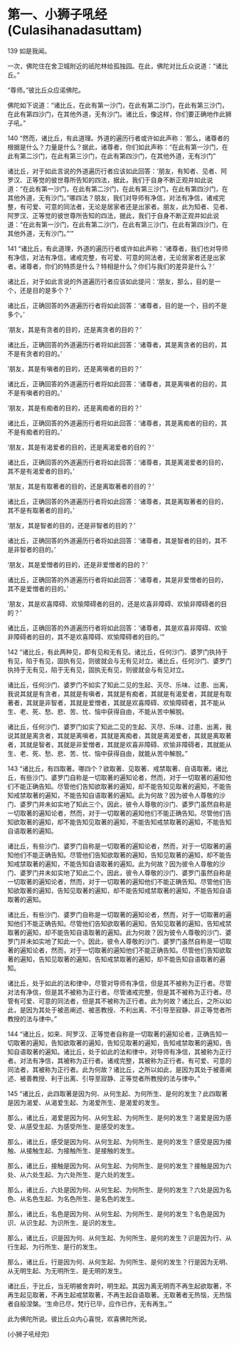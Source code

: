 # 第一、小狮子吼经(Culasihanadasuttam)

139 如是我闻。

一次，佛陀住在舍卫城附近的祇陀林给孤独园。在此，佛陀对比丘众说道：“诸比丘。”

“尊师。”彼比丘众应诺佛陀。

佛陀如下说道：“诸比丘，在此有第一沙门，在此有第二沙门，在此有第三沙门，在此有第四沙门，在其他外道，无有沙门。诸比丘，像这样，你们要正确地作此狮子吼。”

140 “然而，诸比丘，有此道理。外道的遍历行者或许如此声称：‘那么，诸尊者的根据是什么？力量是什么？据此，诸尊者，你们如此声称：“在此有第一沙门，在此有第二沙门，在此有第三沙门，在此有第四沙门，在其他外道，无有沙门”

诸比丘，对于如此言说的外道遍历行者应该如此回答：‘朋友，有知者、见者、阿罗汉、正等觉的彼世尊所告知的四法，据此，我们于自身不断正观并如此说道：“在此有第一沙门，在此有第二沙门，在此有第三沙门，在此有第四沙门，在其他外道，无有沙门。”哪四法？朋友，我们对导师有净信，对法有净信，诸戒完整，有可爱、可意的同法者，无论是居家者还是出家者。朋友，此为知者、见者、阿罗汉、正等觉的彼世尊所告知的四法，据此，我们于自身不断正观并如此说道：“在此有第一沙门，在此有第二沙门，在此有第三沙门，在此有第四沙门，在其他外道，无有沙门。”’”

141 “诸比丘，有此道理，外道的遍历行者或许如此声称：‘诸尊者，我们也对导师有净信，对法有净信，诸戒完整，有可爱、可意的同法者，无论居家者还是出家者。诸尊者，你们的特质是什么？特相是什么？你们与我们的差异是什么？’

诸比丘，对于如此言说的外道遍历行者应该如此提问：‘朋友，那么，目的是一个，还是目的是多个？’

诸比丘，正确回答的外道遍历行者将如此回答：‘诸尊者，目的是一个，目的不是多个。’

‘朋友，其是有贪者的目的，还是离贪者的目的？’

诸比丘，正确回答的外道遍历行者将如此回答：‘诸尊者，其是离贪者的目的，其不是有贪者的目的。’

‘朋友，其是有嗔者的目的，还是离嗔者的目的？’

诸比丘，正确回答的外道遍历行者将如此回答：‘诸尊者，其是离嗔者的目的，其不是有嗔者的目的。’

‘朋友，其是有痴者的目的，还是离痴者的目的？’

诸比丘，正确回答的外道遍历行者将如此回答：‘诸尊者，其是离痴者的目的，其不是有痴者的目的。’

‘朋友，其是有渴爱者的目的，还是离渴爱者的目的？’

诸比丘，正确回答的外道遍历行者将如此回答：‘诸尊者，其是离渴爱者的目的，其不是有渴爱者的目的。’

‘朋友，其是有取著者的目的，还是离取著者的目的？’

诸比丘，正确回答的外道遍历行者将如此回答：‘诸尊者，其是离取著者的目的，其不是有取著者的目的。’

‘朋友，其是智者的目的，还是非智者的目的？’

诸比丘，正确回答的外道遍历行者将如此回答：‘诸尊者，其是智者的目的，其不是非智者的目的。’

‘朋友，其是爱憎者的目的，还是非爱憎者的目的？’

诸比丘，正确回答的外道遍历行者将如此回答：‘诸尊者，其是非爱憎者的目的，其不是爱憎者的目的。’

‘朋友，其是欢喜障碍、欢愉障碍者的目的，还是欢喜非障碍、欢愉非障碍者的目的？’

诸比丘，正确回答的外道遍历行者将如此回答：‘诸尊者，其是欢喜非障碍、欢愉非障碍者的目的，其不是欢喜障碍、欢愉障碍者的目的。’”

142 “诸比丘，有此两种见，即有见和无有见。诸比丘，任何沙门、婆罗门执持于有见，陷于有见，固执有见，则彼就会与无有见对立。诸比丘，任何沙门、婆罗门执持于无有见，陷于无有见，固执无有见，则彼就会与有见对立。

诸比丘，任何沙门、婆罗门不如实了知此二见的生起、灭尽、乐味、过患、出离，我说其就是有贪者，其就是有嗔者，其就是有痴者，其就是有渴爱者，其就是有取著者，其就是非智者，其就是爱憎者，其就是欢喜障碍、欢愉障碍者，其不能从生、老、死、愁、悲、苦、忧、恼中获得自由，不能从苦中解脱。

诸比丘，任何沙门、婆罗门如实了知此二见的生起、灭尽、乐味、过患、出离，我说其就是离贪者，其就是离嗔者，其就是离痴者，其就是离渴爱者，其就是离取著者，其就是智者，其就是非爱憎者，其就是欢喜非障碍、欢愉非障碍者，其就能从生、老、死、愁、悲、苦、忧、恼中获得自由，就能从苦中解脱。”

143 “诸比丘，有四取著。哪四个？欲取著、见取著、戒禁取著、自语取著。诸比丘，有些沙门、婆罗门自称是一切取著的遍知论者，然而，对于一切取著的遍知他们不能正确告知。尽管他们告知欲取著的遍知，却不能告知见取著的遍知，不能告知戒禁取著的遍知，不能告知自语取著的遍知。此为何故？因为彼令人尊敬的沙门、婆罗门并未如实地了知此三个。因此，彼令人尊敬的沙门、婆罗门虽然自称是一切取著的遍知论者，然而，对于一切取著的遍知他们不能正确告知。尽管他们告知欲取著的遍知，却不能告知见取著的遍知，不能告知戒禁取著的遍知，不能告知自语取著的遍知。

诸比丘，有些沙门、婆罗门自称是一切取著的遍知论者，然而，对于一切取著的遍知他们不能正确告知。尽管他们告知欲取著的遍知，告知见取著的遍知，却不能告知戒禁取著的遍知，不能告知自语取著的遍知。此为何故？因为彼令人尊敬的沙门、婆罗门并未如实地了知此二个。因此，彼令人尊敬的沙门、婆罗门虽然自称是一切取著的遍知论者，然而，对于一切取著的遍知他们不能正确告知。尽管他们告知欲取著的遍知，告知见取著的遍知，却不能告知戒禁取著的遍知，不能告知自语取著的遍知。

诸比丘，有些沙门、婆罗门自称是一切取著的遍知论者，然而，对于一切取著的遍知他们不能正确告知。尽管他们告知欲取著的遍知，告知见取著的遍知，告知戒禁取著的遍知，却不能告知自语取著的遍知。此为何故？因为彼令人尊敬的沙门、婆罗门并未如实地了知此一个。因此，彼令人尊敬的沙门、婆罗门虽然自称是一切取著的遍知论者，然而，对于一切取著的遍知他们不能正确告知。尽管他们告知欲取著的遍知，告知见取著的遍知，告知戒禁取著的遍知，却不能告知自语取著的遍知。

诸比丘，处于如此的法和律中，尽管对导师有净信，但是其不被称为正行者。尽管对法有净信，但是其不被称为正行者。尽管诸戒完整，但是其不被称为正行者。尽管有可爱、可意的同法者，但是其不被称为正行者。此为何故？诸比丘，之所以如此，是因为其处于被恶阐述、被恶教授、不利出离、不引导至寂静、非正等觉者所教授的法与律中。”

144 “诸比丘，如来、阿罗汉、正等觉者自称是一切取著的遍知论者，正确告知一切取著的遍知，告知欲取著的遍知，告知见取著的遍知，告知戒禁取著的遍知，告知自语取著的遍知。诸比丘，处于如此的法和律中，对导师有净信，其被称为正行者。对法有净信，其被称为正行者。诸戒完整，其被称为正行者。有可爱、可意的同法者，其被称为正行者。此为何故？诸比丘，之所以如此，是因为其处于被善阐述、被善教授、利于出离、引导至寂静、正等觉者所教授的法与律中。”

145 “诸比丘，此四取著是因为何、从何生起、为何所生、是何的发生？此四取著是因为渴爱、从渴爱生起、为渴爱所生、是渴爱的发生。

那么，诸比丘，渴爱是因为何、从何生起、为何所生、是何的发生？渴爱是因为感受、从感受生起、为感受所生、是感受的发生。

那么，诸比丘，感受是因为何、从何生起、为何所生、是何的发生？感受是因为接触、从接触生起、为接触所生、是接触的发生。

那么，诸比丘，接触是因为何、从何生起、为何所生、是何的发生？接触是因为六处、从六处生起、为六处所生、是六处的发生。

那么，诸比丘，六处是因为何、从何生起、为何所生、是何的发生？六处是因为名色、从名色生起、为名色所生、是名色的发生。

那么，诸比丘，名色是因为何、从何生起、为何所生、是何的发生？名色是因为识、从识生起、为识所生、是识的发生。

那么，诸比丘，识是因为何、从何生起、为何所生、是何的发生？识是因为行、从行生起、为行所生、是行的发生。

那么，诸比丘，行是因为何、从何生起、为何所生、是何的发生？行是因为无明、从无明生起、为无明所生、是无明的发生。

诸比丘，于比丘，当无明被舍弃时，明生起。其因为离无明而不再生起欲取著，不再生起见取著，不再生起戒禁取著，不再生起自语取著。无取著者无热恼，无热恼者自般涅槃。‘生命已尽，梵行已毕，应作已作，无有再生。’”

此为佛陀所说。彼比丘众内心喜悦，欢喜佛陀所说。

(小狮子吼经完)
